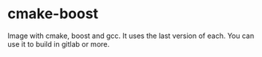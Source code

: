 # cmake-boost
Image with cmake, boost and gcc. It uses the last version of each. You can use it to build in gitlab or more.
